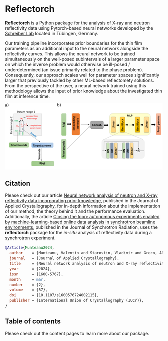 # Reflectorch

**Reflectorch** is a Python package for the analysis of X-ray and neutron reflectivity data using Pytorch-based neural networks developed by the [Schreiber Lab](https://www.soft-matter.uni-tuebingen.de/) located in Tübingen, Germany. 

Our training pipeline incorporates prior boundaries for the thin film parameters as an additional input to the neural network alongside the reflectivity curves. This allows the neural network to be trained simultaneously on the well-posed subintervals of a larger parameter space on which the inverse problem would otherwise be ill-posed / underdetermined (an issue primarily related to the phase problem). Consequently, our approach scales well for parameter spaces significantly larger that previously tackled by other ML-based reflectomety solutions. From the perspective of the user, a neural network trained using this methodology allows the input of prior knowledge about the investigated thin film at inference time.

![](FigureReflectometryNetwork.png)

## Citation

Please check out our article [Neural network analysis of neutron and X-ray reflectivity data incorporating prior knowledge](
https://doi.org/10.1107/S1600576724002115), published in the Journal of Applied Crystallography, for in-depth information about the implementation of our method, the theory behind it and the performance evaluation. Additionally, the article [Closing the loop: autonomous experiments enabled by machine-learning-based online data analysis in synchrotron beamline environments](https://journals.iucr.org/s/issues/2023/06/00/ju5054/index.html), published in the Journal of Synchrotron Radiation, uses the **reflectorch** package for the *in-situ* analysis of reflectivity data during a synchrotron experiment.

```bibtex
@Article{Munteanu2024,
  author    = {Munteanu, Valentin and Starostin, Vladimir and Greco, Alessandro and Pithan, Linus and Gerlach, Alexander and Hinderhofer, Alexander and Kowarik, Stefan and Schreiber, Frank},
  journal   = {Journal of Applied Crystallography},
  title     = {Neural network analysis of neutron and X-ray reflectivity data incorporating prior knowledge},
  year      = {2024},
  issn      = {1600-5767},
  month     = mar,
  number    = {2},
  volume    = {57},
  doi       = {10.1107/s1600576724002115},
  publisher = {International Union of Crystallography (IUCr)},
}
```

## Table of contents

Please check out the content pages to learn more about our package.

```{tableofcontents}
```
